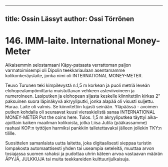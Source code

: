 
---
title: Ossin Lässyt
author: Ossi Törrönen
---

    
# 146. IMM-laite. International Money-Meter

Aikaisemmin selostamaani Käpy-patsasta verrattoman paljon varmatoimisempi oli Dipolin teekkariaulaan asentamamme 
kolikonkeräyslaite, jonka nimi oli INTERNATIONAL MONEY-METER.

Teuvo Turunen teki kimpilevystä n.1,5 m korkean ja puoli metriä leveän elohopealampömittaria muistuttavan vehkeen 
asteviivoineen ja numeroineen. Lasiputken ja elohopean sijasta keskelle kiinnitettiin kirkas 2" paksuinen suora läpinäkyvä 
akryyliputki, jonka alapää oli visusti suljettu. Huraa. Laite oli valmis. Se kiinnitettiin lujasti seinään. Yläpäässä - avoimen 
putken kohdalla oli seuraavat kuusi vieraskielistä sanaa INTERNATIONAL MONEY-METER Put the coins here.
Tulos. 1,5 m akryyliputkea täyttyi aika-ajoittain kaiken maailman kolikoista, jotka Liisa Jutila (pääkassamme) raahasi 
KOP:n tyttöjen harmiksi pankkiin talletettavaksi jälleen jollekin TKY:n tilille.

Suosittelen samanlaista uutta laitetta, joka digitaalisesti sieppaa turistin lompakosta automaattisesti yhden tai useampia 
seteleitä, muuttaa arvon tosiajassa suomen rahaksi ja pudottaa uhrin käteen arvoa vastaavan määrän ÄPYJÄ, JULKKUJA 
tai muita teekkareiden kulttuurijulkaisuja.
